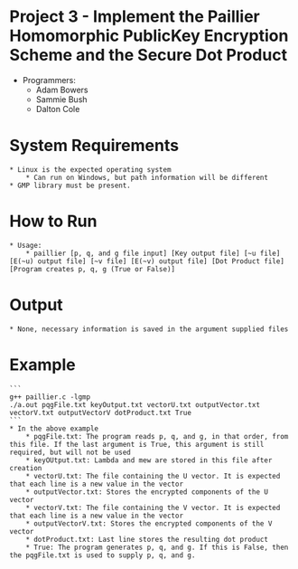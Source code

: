 # Project 3 - Implement the Paillier Homomorphic PublicKey Encryption Scheme and the Secure Dot Product

* Programmers:
	* Adam Bowers
	* Sammie Bush
	* Dalton Cole

# System Requirements
	* Linux is the expected operating system
		* Can run on Windows, but path information will be different
	* GMP library must be present.
	


# How to Run
	* Usage: 
	    * paillier [p, q, and g file input] [Key output file] [~u file] [E(~u) output file] [~v file] [E(~v) output file] [Dot Product file] [Program creates p, q, g (True or False)]

# Output
	* None, necessary information is saved in the argument supplied files

# Example
	```
	g++ paillier.c -lgmp
	./a.out pqgFile.txt keyOutput.txt vectorU.txt outputVector.txt vectorV.txt outputVectorV dotProduct.txt True
	```
	* In the above example
		* pqgFile.txt: The program reads p, q, and g, in that order, from this file. If the last argument is True, this argument is still required, but will not be used
		* keyOUtput.txt: Lambda and mew are stored in this file after creation
		* vectorU.txt: The file containing the U vector. It is expected that each line is a new value in the vector
		* outputVector.txt: Stores the encrypted components of the U vector
		* vectorV.txt: The file containing the V vector. It is expected that each line is a new value in the vector
		* outputVectorV.txt: Stores the encrypted components of the V vector
		* dotProduct.txt: Last line stores the resulting dot product
		* True: The program generates p, q, and g. If this is False, then the pqgFile.txt is used to supply p, q, and g.
